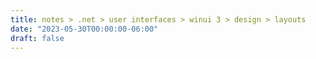 ```yaml
---
title: notes > .net > user interfaces > winui 3 > design > layouts
date: "2023-05-30T00:00:00-06:00"
draft: false
---
```

